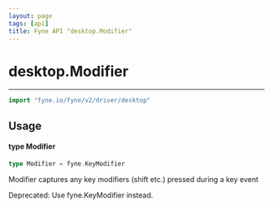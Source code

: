 ```yaml
---
layout: page
tags: [api]
title: Fyne API "desktop.Modifier"
---
```


# desktop.Modifier
---
```go
import "fyne.io/fyne/v2/driver/desktop"
```

## Usage

#### type Modifier

```go
type Modifier = fyne.KeyModifier
```

Modifier captures any key modifiers (shift etc.) pressed during a key event


<div class="deprecated">
Deprecated: Use fyne.KeyModifier instead.</div>
